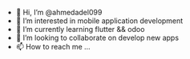 - 👋 Hi, I’m @ahmedadel099
- 👀 I’m interested in mobile application development
- 🌱 I’m currently learning flutter && odoo
- 💞️ I’m looking to collaborate on develop new apps
- 📫 How to reach me ...

<!---
ahmedadel099/ahmedadel099 is a ✨ special ✨ repository because its `README.md` (this file) appears on your GitHub profile.
You can click the Preview link to take a look at your changes.
--->

